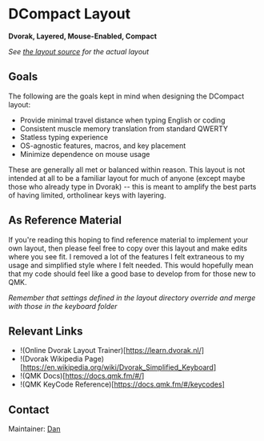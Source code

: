 # DCompact Layout

**Dvorak, Layered, Mouse-Enabled, Compact**

_See [the layout source](keymap.c) for the actual layout_

## Goals

The following are the goals kept in mind when designing the DCompact
layout:

- Provide minimal travel distance when typing English or coding
- Consistent muscle memory translation from standard QWERTY
- Statless typing experience
- OS-agnostic features, macros, and key placement
- Minimize dependence on mouse usage

These are generally all met or balanced within reason. This layout is
not intended at all to be a familiar layout for much of anyone (except
maybe those who already type in Dvorak) -- this is meant to amplify the
best parts of having limited, ortholinear keys with layering.

## As Reference Material

If you're reading this hoping to find reference material to implement
your own layout, then please feel free to copy over this layout and
make edits where you see fit. I removed a lot of the features I felt
extraneous to my usage and simplified style where I felt needed. This
would hopefully mean that my code should feel like a good base to
develop from for those new to QMK.

_Remember that settings defined in the layout directory override and
merge with those in the keyboard folder_

## Relevant Links

- !(Online Dvorak Layout Trainer)[https://learn.dvorak.nl/]
- !(Dvorak Wikipedia Page)[https://en.wikipedia.org/wiki/Dvorak_Simplified_Keyboard]
- !(QMK Docs)[https://docs.qmk.fm/#/]
- !(QMK KeyCode Reference)[https://docs.qmk.fm/#/keycodes]

## Contact

Maintainer: [Dan](https://github.com/loksonarius)
